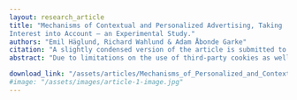 ```yaml
---
layout: research_article
title: "Mechanisms of Contextual and Personalized Advertising, Taking
Interest into Account – an Experimental Study."
authors: "Emil Häglund, Richard Wahlund & Adam Åbonde Garke"
citation: "A slightly condensed version of the article is submitted to Journal of Advertising."
abstract: "Due to limitations on the use of third-party cookies as well as privacy and ethical concerns from using personal data for online advertising, many advertisers are compelled to explore alternative strategies. Contextual advertising has emerged as a viable alternative to sustain relevance. We study the underlying mechanisms behind personalized and contextual advertising effects on consumption intentions and ad recall using an online controlled experiment, survey questions, and structural equation modelling. Our study advances existing research on contextual effects by disentangling the influence of ad-context congruence and context involvement. We showcase how consumers’ involvement in contexts serves as an indicator for consumer interest in specific topics, which can be leveraged by contextual advertisements for improved consumption intentions. In contrast to previous research which we contend does not properly account for context involvement, we find no ain effect of ad-context congruence on intention. Regarding ad recall, we show that engaging context reduces recall of adjacent ads and that ad-context congruence increases the likelihood that ads go entirely unnoticed. For advertisers, our findings underscore the importance of personal relevance for advertising effectiveness. Furthermore, they suggest that placing ads in deliberately selected contexts is beneficial, as positive content attitudes spill over to consumption intentions."

download_link: "/assets/articles/Mechanisms_of_Personalized_and_Contextual_Advertising.pdf.pdf"
#image: "/assets/images/article-1-image.jpg"
---
```

